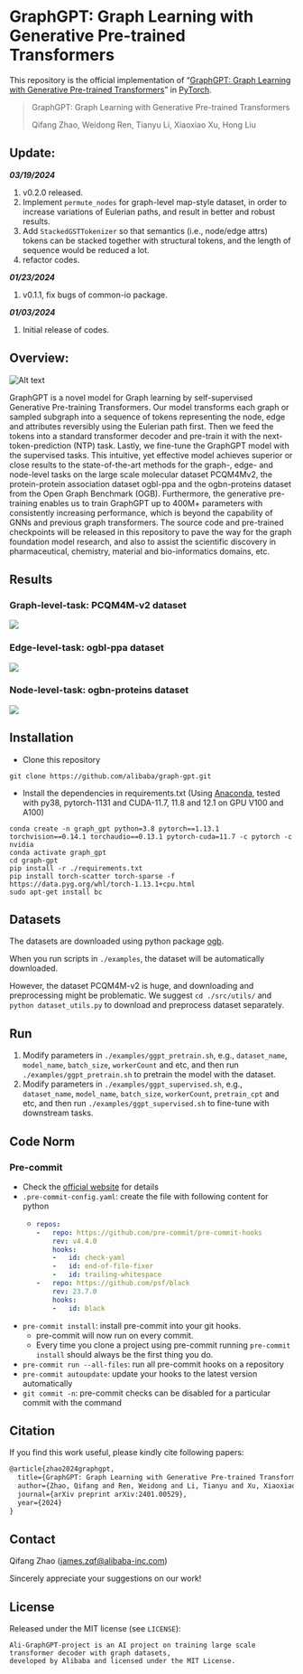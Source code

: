 # GraphGPT: Graph Learning with Generative Pre-trained Transformers

This repository is the official implementation of “[GraphGPT: Graph Learning with Generative Pre-trained Transformers](https://arxiv.org/abs/2401.00529)” in [PyTorch](https://github.com/pytorch/pytorch).

> GraphGPT: Graph Learning with Generative Pre-trained Transformers
>
> Qifang Zhao, Weidong Ren, Tianyu Li, Xiaoxiao Xu, Hong Liu

## Update:

***03/19/2024***
  1. v0.2.0 released.
  2. Implement `permute_nodes` for graph-level map-style dataset, in order to increase variations of Eulerian paths,
     and result in better and robust results.
  3. Add `StackedGSTTokenizer` so that semantics (i.e., node/edge attrs) tokens can be stacked together with structural 
     tokens, and the length of sequence would be reduced a lot.
  4. refactor codes.

***01/23/2024***
  1. v0.1.1, fix bugs of common-io package.

***01/03/2024***
  1. Initial release of codes.

## Overview:
![Alt text](pic/architect.png?raw=true "Model Overview")

GraphGPT is a novel model for Graph learning by self-supervised Generative Pre-training Transformers.
Our model transforms each graph or sampled subgraph into a sequence of tokens representing the node,
edge and attributes reversibly using the Eulerian path first.
Then we feed the tokens into a standard transformer decoder and pre-train it with the next-token-prediction (NTP) task.
Lastly, we fine-tune the GraphGPT model with the supervised tasks.
This intuitive, yet effective model achieves superior or close results to the state-of-the-art methods
for the graph-, edge- and node-level tasks on the large scale molecular dataset PCQM4Mv2,
the protein-protein association dataset ogbl-ppa and the ogbn-proteins dataset from the Open Graph Benchmark (OGB).
Furthermore, the generative pre-training enables us to train GraphGPT up to 400M+ parameters
with consistently increasing performance, which is beyond the capability of GNNs and previous graph transformers.
The source code and pre-trained checkpoints will be released in this repository to pave the way for the
graph foundation model research, and also to assist the scientific discovery in pharmaceutical,
chemistry, material and bio-informatics domains, etc.


## Results

### Graph-level-task: PCQM4M-v2 dataset

![](pic/graph-lvl-exp.png)

### Edge-level-task: ogbl-ppa dataset

![](pic/edge-lvl-exp.png)

### Node-level-task: ogbn-proteins dataset

![](pic/node-lvl-exp.png)

## Installation

- Clone this repository

```shell
git clone https://github.com/alibaba/graph-gpt.git
```

- Install the dependencies in requirements.txt (Using [Anaconda](https://www.anaconda.com/), tested with py38, pytorch-1131 and CUDA-11.7, 11.8 and 12.1 on GPU V100 and A100)

```shell
conda create -n graph_gpt python=3.8 pytorch==1.13.1 torchvision==0.14.1 torchaudio==0.13.1 pytorch-cuda=11.7 -c pytorch -c nvidia
conda activate graph_gpt
cd graph-gpt
pip install -r ./requirements.txt
pip install torch-scatter torch-sparse -f https://data.pyg.org/whl/torch-1.13.1+cpu.html
sudo apt-get install bc
```


## Datasets

The datasets are downloaded using python package [ogb](https://pypi.org/project/ogb/).

When you run scripts in `./examples`, the dataset will be automatically downloaded.

However, the dataset PCQM4M-v2 is huge, and downloading and
preprocessing might be problematic. We suggest `cd ./src/utils/` and `python dataset_utils.py`
to download and preprocess dataset separately.


## Run

1. Modify parameters in `./examples/ggpt_pretrain.sh`, e.g., `dataset_name`, `model_name`,
  `batch_size`, `workerCount` and etc, and then run `./examples/ggpt_pretrain.sh` to pretrain
  the model with the dataset.
2. Modify parameters in `./examples/ggpt_supervised.sh`, e.g., `dataset_name`, `model_name`,
  `batch_size`, `workerCount`, `pretrain_cpt` and etc, and then run `./examples/ggpt_supervised.sh`
  to fine-tune with downstream tasks.


## Code Norm
### Pre-commit
- Check the [official website](https://pre-commit.com/) for details
- `.pre-commit-config.yaml`: create the file with following content for python
  - ```yaml
    repos:
    -   repo: https://github.com/pre-commit/pre-commit-hooks
        rev: v4.4.0
        hooks:
        -   id: check-yaml
        -   id: end-of-file-fixer
        -   id: trailing-whitespace
    -   repo: https://github.com/psf/black
        rev: 23.7.0
        hooks:
        -   id: black
    ```
- `pre-commit install`: install pre-commit into your git hooks.
  - pre-commit will now run on every commit.
  - Every time you clone a project using pre-commit running `pre-commit install` should always be the first thing you do.
- `pre-commit run --all-files`: run all pre-commit hooks on a repository
- `pre-commit autoupdate`: update your hooks to the latest version automatically
- `git commit -n`: pre-commit checks can be disabled for a particular commit with the command


## Citation

If you find this work useful, please kindly cite following papers:

```latex
@article{zhao2024graphgpt,
  title={GraphGPT: Graph Learning with Generative Pre-trained Transformers},
  author={Zhao, Qifang and Ren, Weidong and Li, Tianyu and Xu, Xiaoxiao and Liu, Hong},
  journal={arXiv preprint arXiv:2401.00529},
  year={2024}
}
```

## Contact

Qifang Zhao (james.zqf@alibaba-inc.com)

Sincerely appreciate your suggestions on our work!

## License

Released under the MIT license (see `LICENSE`):

```text
Ali-GraphGPT-project is an AI project on training large scale transformer decoder with graph datasets,
developed by Alibaba and licensed under the MIT License.
```
